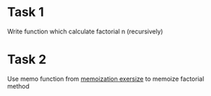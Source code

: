 # Task 1
Write function which calculate factorial n (recursively)

# Task 2
Use memo function from [memoization exersize](../memoization/times10.js) to memoize factorial method
